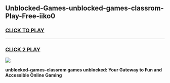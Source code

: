 
## Unblocked-Games-unblocked-games-classrom-Play-Free-iiko0
<h3>
<a href="https://premium76.site?title=unblocked-games-classrom&ref=23A">CLICK TO PLAY</a></h3>
<hr>

<h3>
<a href="https://premium76.site?title=unblocked-games-classrom&ref=23A">CLICK 2 PLAY</a>
  
</h3>

<a href="https://premium76.site?title=unblocked-games-classrom&ref=23A"><img src="https://clearcache.store/games.png"></a>


**unblocked-games-classrom games unblocked: Your Gateway to Fun and Accessible Online Gaming**
